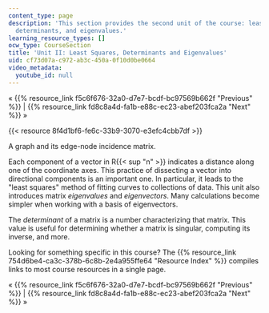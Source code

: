 ```yaml
---
content_type: page
description: 'This section provides the second unit of the course: least squares,
  determinants, and eigenvalues.'
learning_resource_types: []
ocw_type: CourseSection
title: 'Unit II: Least Squares, Determinants and Eigenvalues'
uid: cf73d07a-c972-ab3c-450a-0f10d0be0664
video_metadata:
  youtube_id: null
---
```


« {{% resource_link f5c6f676-32a0-d7e7-bcdf-bc97569b662f "Previous" %}} | {{% resource_link fd8c8a4d-fa1b-e88c-ec23-abef203fca2a "Next" %}} »

{{< resource 8f4d1bf6-fe6c-33b9-3070-e3efc4cbb7df >}}

A graph and its edge-node incidence matrix.

Each component of a vector in R{{< sup "n" >}} indicates a distance along one of the coordinate axes. This practice of dissecting a vector into directional components is an important one. In particular, it leads to the "least squares" method of fitting curves to collections of data. This unit also introduces matrix _eigenvalues_ and _eigenvectors_. Many calculations become simpler when working with a basis of eigenvectors.

The _determinant_ of a matrix is a number characterizing that matrix. This value is useful for determining whether a matrix is singular, computing its inverse, and more.

Looking for something specific in this course? The {{% resource_link 754d6be4-ca3c-378b-6c8b-2e4a955ffe64 "Resource Index" %}} compiles links to most course resources in a single page.

« {{% resource_link f5c6f676-32a0-d7e7-bcdf-bc97569b662f "Previous" %}} | {{% resource_link fd8c8a4d-fa1b-e88c-ec23-abef203fca2a "Next" %}} »